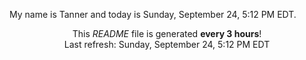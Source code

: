 My name is Tanner and today is Sunday, September 24, 5:12 PM EDT.

<p align="center">This <i>README</i> file is generated <b>every 3 hours</b>!</br>Last refresh: Sunday, September 24, 5:12 PM EDT<br /></p>
